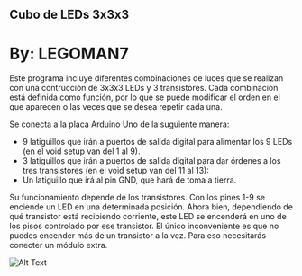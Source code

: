 ## Cubo de LEDs 3x3x3
#  By: LEGOMAN7

Este programa incluye diferentes combinaciones de luces que se realizan con una contrucción de 3x3x3 LEDs y 3 transistores. Cada combinación está definida como función, por lo que se puede modificar el orden en el que aparecen o las veces que se desea repetir cada una.

Se conecta a la placa Arduino Uno de la suguiente manera:
- 9 latiguillos que irán a puertos de salida digital para alimentar los 9 LEDs (en el void setup van del 1 al 9).
- 3 latiguillos que irán a puertos de salida digital para dar órdenes a los tres transistores (en el void setup van del 11 al 13):
- Un latiguillo que irá al pin GND, que hará de toma a tierra.

Su funcionamiento depende de los transistores. Con los pines 1-9 se enciende un LED en una determinada posición. Ahora bien, dependiendo de qué transistor está recibiendo corriente, este LED se encenderá en uno de los pisos controlado por ese transistor. El único inconveniente es que no puedes encender más de un transistor a la vez. Para eso necesitarás conecter un módulo extra.

![Alt Text](https://github.com/LEGOMAN7/IES-Alfonso-X-Murcia/blob/master/Cubo%203x3x3/Cubo%203x3x3.gif)
